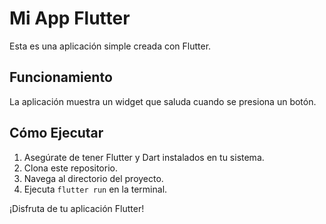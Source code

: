 # Mi App Flutter

Esta es una aplicación simple creada con Flutter.

## Funcionamiento

La aplicación muestra un widget que saluda cuando se presiona un botón.

## Cómo Ejecutar

1. Asegúrate de tener Flutter y Dart instalados en tu sistema.
2. Clona este repositorio.
3. Navega al directorio del proyecto.
4. Ejecuta `flutter run` en la terminal.

¡Disfruta de tu aplicación Flutter!
